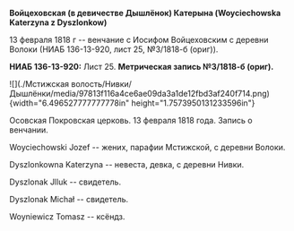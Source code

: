 **Войцеховская (в девичестве Дышлёнок) Катерына (Woyciechowska Katerzyna
z Dyszlonkow)**

13 февраля 1818 г -- венчание с Иосифом Войцеховским с деревни Волоки
(НИАБ 136-13-920, лист 25, №3/1818-б (ориг)).

**НИАБ 136-13-920:** Лист 25. **Метрическая запись №3/1818-б (ориг).**

![](./Мстижская волость/Нивки/Дышлёнки/media/97813f116a4ce6ae09da3a1de12fbd3af240f714.png){width="6.496527777777778in"
height="1.7573950131233596in"}

Осовская Покровская церковь. 13 февраля 1818 года. Запись о венчании.

Woyciechowski Jozef -- жених, парафии Мстижской, с деревни Волоки.

Dyszlonkowna Katerzyna -- невеста, девка, с деревни Нивки.

Dyszlonak Jlluk -- свидетель.

Dyszlonak Michał -- свидетель.

Woyniewicz Tomasz -- ксёндз.
